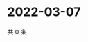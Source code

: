 # 2022-03-07

共 0 条

<!-- BEGIN WEIBO -->
<!-- 最后更新时间 Mon Mar 07 2022 17:09:56 GMT+0800 (China Standard Time) -->

<!-- END WEIBO -->
